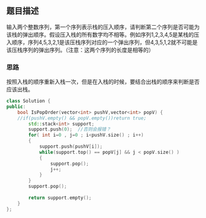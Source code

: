 ## 题目描述
输入两个整数序列，第一个序列表示栈的压入顺序，请判断第二个序列是否可能为该栈的弹出顺序。假设压入栈的所有数字均不相等。例如序列1,2,3,4,5是某栈的压入顺序，序列4,5,3,2,1是该压栈序列对应的一个弹出序列，但4,3,5,1,2就不可能是该压栈序列的弹出序列。（注意：这两个序列的长度是相等的）

### 思路
按照入栈的顺序重新入栈一次，但是在入栈的时候，要结合出栈的顺序来判断是否应该出栈。

```c++
class Solution {
public:
    bool IsPopOrder(vector<int> pushV,vector<int> popV) {
    //if(pushV.empty() && popV.empty())return true;
        std::stack<int> support;
        support.push(0);  //否则会报错？
        for( int i=0 , j=0 ; i<pushV.size() ; i++)
        {
            support.push(pushV[i]);
            while(support.top() == popV[j] && j < popV.size() )
            {
                support.pop();
                j++;
            }
        }
        support.pop();
        
        return support.empty();
    }
};
```
